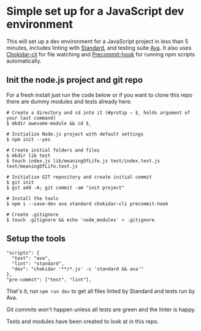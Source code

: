 # Simple set up for a JavaScript dev environment

This will set up a dev environment for a JavaScript project in less than 5 minutes, includes linting with [Standard](https://github.com/feross/standard), and testing suite [Ava](https://github.com/avajs/ava).
It also uses [Chokidar-cli](https://github.com/kimmobrunfeldt/chokidar-cli) for file watching and [Precommit-hook](https://github.com/nlf/precommit-hook) for running npm scripts automatically.

## Init the node.js project and git repo

For a fresh install just run the code below or if you want to clone this repo there are dummy modules and tests already here.

```
# Create a directory and cd into it (#protip – $_ holds argument of your last command)
$ mkdir awesome-module && cd $_

# Initialize Node.js project with default settings
$ npm init --yes

# Create initial folders and files
$ mkdir lib test
$ touch index.js lib/meaningOfLife.js test/index.test.js test/meaningOfLife.test.js

# Initialize GIT repository and create initial commit
$ git init
$ git add -A; git commit -am "init project"

# Install the tools
$ npm i --save-dev ava standard chokidar-cli precommit-hook

# Create .gitignore
$ touch .gitignore && echo 'node_modules' > .gitignore
```

## Setup the tools

```
"scripts": {
  "test": "ava",
  "lint": "standard",
  "dev": "chokidar '**/*.js' -c 'standard && ava'"
},
"pre-commit": ["test", "lint"],
```

That's it, run `npm run dev` to get all files linted by Standard and tests run by Ava.

Git commits won't happen unless all tests are green and the linter is happy.

Tests and modules have been created to look at in this repo.

